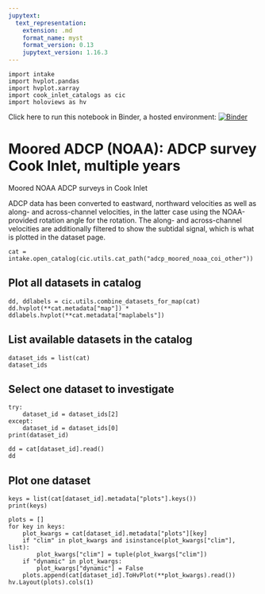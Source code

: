 ```yaml
---
jupytext:
  text_representation:
    extension: .md
    format_name: myst
    format_version: 0.13
    jupytext_version: 1.16.3
---
```


```{code-cell}
import intake
import hvplot.pandas
import hvplot.xarray
import cook_inlet_catalogs as cic
import holoviews as hv
```

Click here to run this notebook in Binder, a hosted environment: [![Binder](https://mybinder.org/badge_logo.svg)](https://mybinder.org/v2/gh/axiom-data-science/cook-inlet-catalogs/HEAD?labpath=docs%2Fdemo_notebooks%2Fadcp_moored_noaa_coi_other.md)

# Moored ADCP (NOAA): ADCP survey Cook Inlet, multiple years

Moored NOAA ADCP surveys in Cook Inlet

ADCP data has been converted to eastward, northward velocities as well as along- and across-channel velocities, in the latter case using the NOAA-provided rotation angle for the rotation. The along- and across-channel velocities are additionally filtered to show the subtidal signal, which is what is plotted in the dataset page.



```{code-cell}
cat = intake.open_catalog(cic.utils.cat_path("adcp_moored_noaa_coi_other"))
```

## Plot all datasets in catalog

```{code-cell}
dd, ddlabels = cic.utils.combine_datasets_for_map(cat)
dd.hvplot(**cat.metadata["map"]) * ddlabels.hvplot(**cat.metadata["maplabels"])
```

## List available datasets in the catalog

```{code-cell}
dataset_ids = list(cat)
dataset_ids
```

## Select one dataset to investigate

```{code-cell}
try:
    dataset_id = dataset_ids[2]
except:
    dataset_id = dataset_ids[0]
print(dataset_id)

dd = cat[dataset_id].read()
dd
```

## Plot one dataset

```{code-cell}
keys = list(cat[dataset_id].metadata["plots"].keys())
print(keys)

plots = []
for key in keys:
    plot_kwargs = cat[dataset_id].metadata["plots"][key]
    if "clim" in plot_kwargs and isinstance(plot_kwargs["clim"], list):
        plot_kwargs["clim"] = tuple(plot_kwargs["clim"])
    if "dynamic" in plot_kwargs:
        plot_kwargs["dynamic"] = False
    plots.append(cat[dataset_id].ToHvPlot(**plot_kwargs).read())
hv.Layout(plots).cols(1)
```

